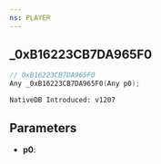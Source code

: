 ```yaml
---
ns: PLAYER
---
```

## _0xB16223CB7DA965F0

```c
// 0xB16223CB7DA965F0
Any _0xB16223CB7DA965F0(Any p0);
```

```
NativeDB Introduced: v1207
```

## Parameters
* **p0**:
